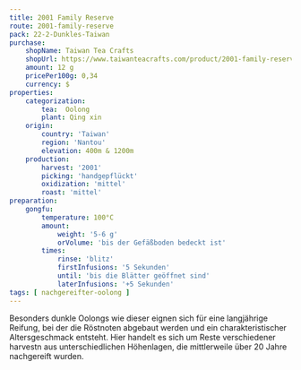```yaml
---
title: 2001 Family Reserve
route: 2001-family-reserve
pack: 22-2-Dunkles-Taiwan
purchase:
    shopName: Taiwan Tea Crafts
    shopUrl: https://www.taiwanteacrafts.com/product/2001-family-reserve-aged-oolong-tea-lot-578/?attribute_pa_weight=250-g-8-82-oz&v=3a52f3c22ed6
    amount: 12 g
    pricePer100g: 0,34
    currency: $
properties:
    categorization:
        tea:  Oolong
        plant: Qing xin
    origin:
        country: 'Taiwan'
        region: 'Nantou'
        elevation: 400m & 1200m
    production:
        harvest: '2001'
        picking: 'handgepflückt'
        oxidization: 'mittel'
        roast: 'mittel'
preparation:
    gongfu:
        temperature: 100°C
        amount:
            weight: '5-6 g'
            orVolume: 'bis der Gefäßboden bedeckt ist'
        times:
            rinse: 'blitz'
            firstInfusions: '5 Sekunden'
            until: 'bis die Blätter geöffnet sind'
            laterInfusions: '+5 Sekunden'
tags: [ nachgereifter-oolong ]
---
```

Besonders dunkle Oolongs wie dieser eignen sich für eine langjährige Reifung, bei der die Röstnoten abgebaut werden und ein charakteristischer Altersgeschmack entsteht. Hier handelt es sich um Reste verschiedener harvestn aus unterschiedlichen Höhenlagen, die mittlerweile über 20 Jahre nachgereift wurden.